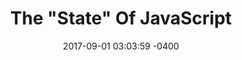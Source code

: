---
layout: post
comments: true
title:  'The "State" Of JavaScript'
date:   2017-09-01 03:03:59 -0400
categories: personal
permalink: /state-of-javascript/
excerpt: A rant about how React, Redux and similar tools are part of JavaScript's natural progression to a complete application language.
og-image: state-of-javascript.jpg
thumb-image: state-of-javascript-thumb.jpg
---